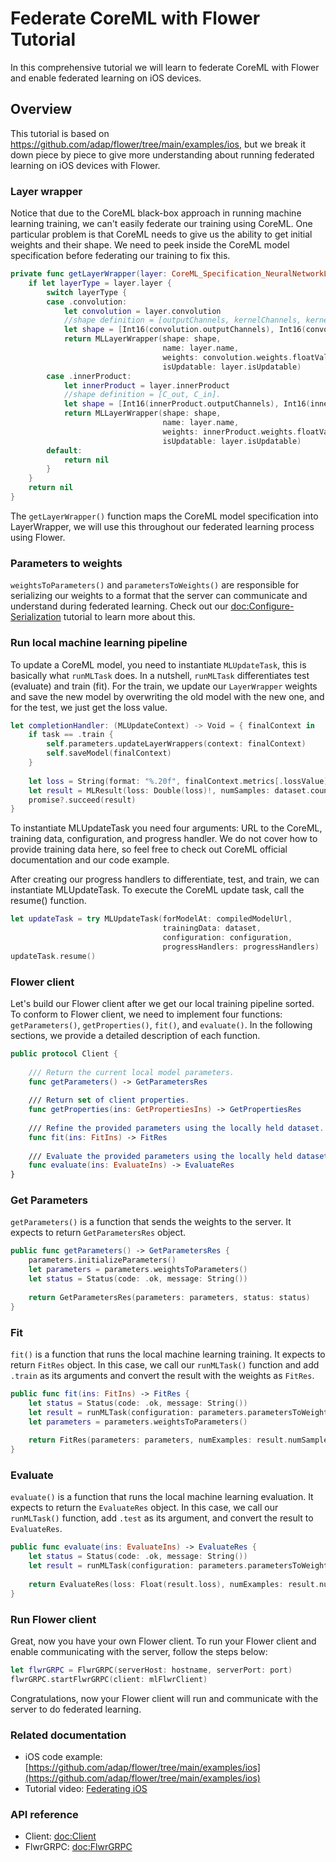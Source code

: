 # Federate CoreML with Flower Tutorial

In this comprehensive tutorial we will learn to federate CoreML with Flower and enable federated learning on iOS devices.

## Overview

This tutorial is based on https://github.com/adap/flower/tree/main/examples/ios, but we break it down piece by piece to give more understanding about running federated learning on iOS devices with Flower.

### Layer wrapper

Notice that due to the CoreML black-box approach in running machine learning training, we can't easily federate our training using CoreML. One particular problem is that CoreML needs to give us the ability to get initial weights and their shape. We need to peek inside the CoreML model specification before federating our training to fix this.

```swift
private func getLayerWrapper(layer: CoreML_Specification_NeuralNetworkLayer) -> MLLayerWrapper? {
    if let layerType = layer.layer {
        switch layerType {
        case .convolution:
            let convolution = layer.convolution
            //shape definition = [outputChannels, kernelChannels, kernelHeight, kernelWidth]
            let shape = [Int16(convolution.outputChannels), Int16(convolution.kernelChannels), Int16(convolution.kernelSize[0]), Int16(convolution.kernelSize[1])]
            return MLLayerWrapper(shape: shape,
                                  name: layer.name,
                                  weights: convolution.weights.floatValue,
                                  isUpdatable: layer.isUpdatable)
        case .innerProduct:
            let innerProduct = layer.innerProduct
            //shape definition = [C_out, C_in].
            let shape = [Int16(innerProduct.outputChannels), Int16(innerProduct.inputChannels)]
            return MLLayerWrapper(shape: shape,
                                  name: layer.name,
                                  weights: innerProduct.weights.floatValue,
                                  isUpdatable: layer.isUpdatable)
        default:
            return nil
        }
    }
    return nil
}
```

The `getLayerWrapper()` function maps the CoreML model specification into LayerWrapper, we will use this throughout our federated learning process using Flower.

### Parameters to weights

`weightsToParameters()` and `parametersToWeights()` are responsible for serializing our weights to a format that the server can communicate and understand during federated learning. Check out our <doc:Configure-Serialization> tutorial to learn more about this.


### Run local machine learning pipeline

To update a CoreML model, you need to instantiate `MLUpdateTask`, this is basically what `runMLTask` does. In a nutshell, `runMLTask` differentiates test (evaluate) and train (fit). For the train, we update our `LayerWrapper` weights and save the new model by overwriting the old model with the new one, and for the test, we just get the loss value.

```swift
let completionHandler: (MLUpdateContext) -> Void = { finalContext in
    if task == .train {
        self.parameters.updateLayerWrappers(context: finalContext)
        self.saveModel(finalContext)
    }
    
    let loss = String(format: "%.20f", finalContext.metrics[.lossValue] as! Double)
    let result = MLResult(loss: Double(loss)!, numSamples: dataset.count, accuracy: (1.0 - Double(loss)!) * 100)
    promise?.succeed(result)
}
```

To instantiate MLUpdateTask you need four arguments: URL to the CoreML, training data, configuration, and progress handler. We do not cover how to provide training data here, so feel free to check out CoreML official documentation and our code example.

After creating our progress handlers to differentiate, test, and train, we can instantiate MLUpdateTask. To execute the CoreML update task, call the resume() function.

```swift
let updateTask = try MLUpdateTask(forModelAt: compiledModelUrl,
                                  trainingData: dataset,
                                  configuration: configuration,
                                  progressHandlers: progressHandlers)
updateTask.resume()
```

### Flower client

Let's build our Flower client after we get our local training pipeline sorted. To conform to Flower client, we need to implement four functions: `getParameters()`, `getProperties()`, `fit()`, and `evaluate()`. In the following sections, we provide a detailed description of each function.

```swift
public protocol Client {
    
    /// Return the current local model parameters.
    func getParameters() -> GetParametersRes
    
    /// Return set of client properties.
    func getProperties(ins: GetPropertiesIns) -> GetPropertiesRes
    
    /// Refine the provided parameters using the locally held dataset.
    func fit(ins: FitIns) -> FitRes
    
    /// Evaluate the provided parameters using the locally held dataset.
    func evaluate(ins: EvaluateIns) -> EvaluateRes
}
```

### Get Parameters

`getParameters()` is a function that sends the weights to the server. It expects to return `GetParametersRes` object.

```swift
public func getParameters() -> GetParametersRes {
    parameters.initializeParameters()
    let parameters = parameters.weightsToParameters()
    let status = Status(code: .ok, message: String())
    
    return GetParametersRes(parameters: parameters, status: status)
}
```

### Fit

`fit()` is a function that runs the local machine learning training. It expects to return `FitRes` object. In this case, we call our `runMLTask()` function and add `.train` as its arguments and convert the result with the weights as `FitRes`.

```swift
public func fit(ins: FitIns) -> FitRes {
    let status = Status(code: .ok, message: String())
    let result = runMLTask(configuration: parameters.parametersToWeights(parameters: ins.parameters), task: .train)
    let parameters = parameters.weightsToParameters()
    
    return FitRes(parameters: parameters, numExamples: result.numSamples, status: status)
}
```

### Evaluate

`evaluate()` is a function that runs the local machine learning evaluation. It expects to return the `EvaluateRes` object. In this case, we call our `runMLTask()` function, add `.test` as its argument, and convert the result to `EvaluateRes`.

```swift
public func evaluate(ins: EvaluateIns) -> EvaluateRes {
    let status = Status(code: .ok, message: String())
    let result = runMLTask(configuration: parameters.parametersToWeights(parameters: ins.parameters), task: .test)
    
    return EvaluateRes(loss: Float(result.loss), numExamples: result.numSamples, status: status)
}
```

### Run Flower client

Great, now you have your own Flower client. To run your Flower client and enable communicating with the server, follow the steps below:

```swift
let flwrGRPC = FlwrGRPC(serverHost: hostname, serverPort: port)
flwrGRPC.startFlwrGRPC(client: mlFlwrClient)
```

Congratulations, now your Flower client will run and communicate with the server to do federated learning.


### Related documentation
- iOS code example: [https://github.com/adap/flower/tree/main/examples/ios](https://github.com/adap/flower/tree/main/examples/ios)
- Tutorial video: [Federating iOS](https://www.youtube.com/watch?v=5v8hJhKDv20&pp=ygUOZmVkZXJhdGluZyBpb3M%3D)

### API reference
- Client: <doc:Client>
- FlwrGRPC: <doc:FlwrGRPC>
